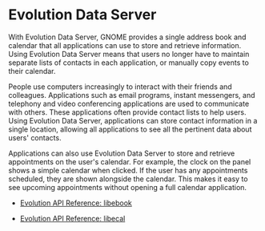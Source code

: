 # Evolution Data Server

With Evolution Data Server, GNOME provides a single address book and
calendar that all applications can use to store and retrieve
information. Using Evolution Data Server means that users no longer have
to maintain separate lists of contacts in each application, or manually
copy events to their calendar.

People use computers increasingly to interact with their friends and
colleagues. Applications such as email programs, instant messengers, and
telephony and video conferencing applications are used to communicate
with others. These applications often provide contact lists to help
users. Using Evolution Data Server, applications can store contact
information in a single location, allowing all applications to see all
the pertinent data about users' contacts.

Applications can also use Evolution Data Server to store and retrieve
appointments on the user's calendar. For example, the clock on the panel
shows a simple calendar when clicked. If the user has any appointments
scheduled, they are shown alongside the calendar. This makes it easy to
see upcoming appointments without opening a full calendar application.

  - [Evolution API Reference:
    libebook](http://developer.gnome.org/libebook/stable/)

  - [Evolution API Reference:
    libecal](http://developer.gnome.org/libecal/stable/)
